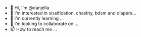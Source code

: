 - 👋 Hi, I’m @danjella
- 👀 I’m interested in sissification, chastity, bdsm and diapers...
- 🌱 I’m currently learning ...
- 💞️ I’m looking to collaborate on ...
- 📫 How to reach me ...

<!---
danjella/danjella is a ✨ special ✨ repository because its `README.md` (this file) appears on your GitHub profile.
You can click the Preview link to take a look at your changes.
--->
